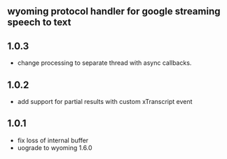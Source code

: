 ##
## wyoming protocol handler for google streaming speech to text
##

## 1.0.3

- change processing to separate thread with async callbacks. 

## 1.0.2

- add support for partial results with custom xTranscript event

## 1.0.1

- fix loss of internal buffer
- uograde to wyoming 1.6.0
